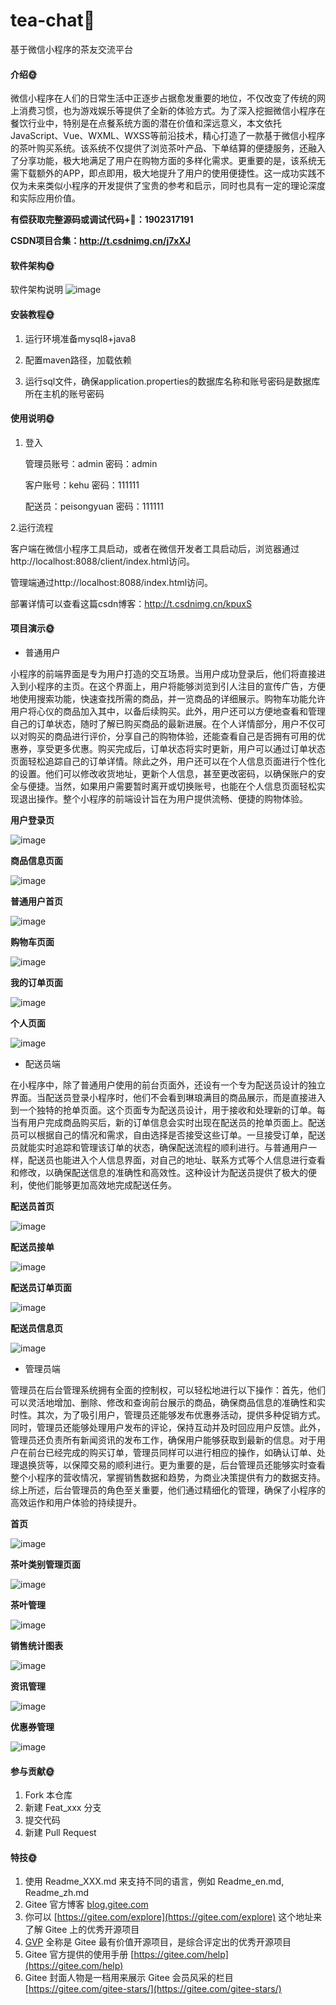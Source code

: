 # tea-chat🎂
基于微信小程序的茶友交流平台


#### 介绍🌞

微信小程序在人们的日常生活中正逐步占据愈发重要的地位，不仅改变了传统的网上消费习惯，也为游戏娱乐等提供了全新的体验方式。为了深入挖掘微信小程序在餐饮行业中，特别是在点餐系统方面的潜在价值和深远意义，本文依托JavaScript、Vue、WXML、WXSS等前沿技术，精心打造了一款基于微信小程序的茶叶购买系统。该系统不仅提供了浏览茶叶产品、下单结算的便捷服务，还融入了分享功能，极大地满足了用户在购物方面的多样化需求。更重要的是，该系统无需下载额外的APP，即点即用，极大地提升了用户的使用便捷性。这一成功实践不仅为未来类似小程序的开发提供了宝贵的参考和启示，同时也具有一定的理论深度和实际应用价值。

**有偿获取完整源码或调试代码+🐧：1902317191**

**CSDN项目合集：http://t.csdnimg.cn/j7xXJ**

#### 软件架构🌞

软件架构说明
![image](https://github.com/luooin/tea-chat/assets/85004172/b79a9124-2dee-40b6-8f97-b4c5181bb309)


#### 安装教程🌞

1. 运行环境准备mysql8+java8

2. 配置maven路径，加载依赖

3. 运行sql文件，确保application.properties的数据库名称和账号密码是数据库所在主机的账号密码

#### 使用说明🌞

1. 登入

   管理员账号：admin	密码：admin
   
   客户账号：kehu	密码：111111

   配送员：peisongyuan 密码：111111
   
2.运行流程

客户端在微信小程序工具启动，或者在微信开发者工具启动后，浏览器通过http://localhost:8088/client/index.html访问。

管理端通过http://localhost:8088/index.html访问。

部署详情可以查看这篇csdn博客：http://t.csdnimg.cn/kpuxS

#### 项目演示🌞

+ 普通用户

小程序的前端界面是专为用户打造的交互场景。当用户成功登录后，他们将直接进入到小程序的主页。在这个界面上，用户将能够浏览到引人注目的宣传广告，方便地使用搜索功能，快速查找所需的商品，并一览商品的详细展示。购物车功能允许用户将心仪的商品加入其中，以备后续购买。此外，用户还可以方便地查看和管理自己的订单状态，随时了解已购买商品的最新进展。在个人详情部分，用户不仅可以对购买的商品进行评价，分享自己的购物体验，还能查看自己是否拥有可用的优惠券，享受更多优惠。购买完成后，订单状态将实时更新，用户可以通过订单状态页面轻松追踪自己的订单详情。除此之外，用户还可以在个人信息页面进行个性化的设置。他们可以修改收货地址，更新个人信息，甚至更改密码，以确保账户的安全与便捷。当然，如果用户需要暂时离开或切换账号，也能在个人信息页面轻松实现退出操作。整个小程序的前端设计旨在为用户提供流畅、便捷的购物体验。

**用户登录页**

![image](https://github.com/luooin/tea-chat/assets/85004172/c77f5629-1de0-4e04-97fd-fe81b1b9dc7c)

**商品信息页面**

![image](https://github.com/luooin/tea-chat/assets/85004172/e575cb07-eb9a-4ad1-b1ed-f540f1353531)


**普通用户首页**

![image](https://github.com/luooin/tea-chat/assets/85004172/2a7994b2-13af-44be-8643-1d36eb04b7e6)

**购物车页面**

![image](https://github.com/luooin/tea-chat/assets/85004172/c17e64f4-87bc-40e3-a8e6-0f70be69a291)

**我的订单页面**

![image](https://github.com/luooin/tea-chat/assets/85004172/2d69e7f0-420b-4a8d-9a1c-b19976915810)

**个人页面**

![image](https://github.com/luooin/tea-chat/assets/85004172/f673f946-07d2-413f-aa4c-f39f6925a65e)


+ 配送员端

在小程序中，除了普通用户使用的前台页面外，还设有一个专为配送员设计的独立界面。当配送员登录小程序时，他们不会看到琳琅满目的商品展示，而是直接进入到一个独特的抢单页面。这个页面专为配送员设计，用于接收和处理新的订单。每当有用户完成商品购买后，新的订单信息会实时出现在配送员的抢单页面上。配送员可以根据自己的情况和需求，自由选择是否接受这些订单。一旦接受订单，配送员就能实时追踪和管理该订单的状态，确保配送流程的顺利进行。与普通用户一样，配送员也能进入个人信息界面，对自己的地址、联系方式等个人信息进行查看和修改，以确保配送信息的准确性和高效性。这种设计为配送员提供了极大的便利，使他们能够更加高效地完成配送任务。

**配送员首页**

![image](https://github.com/luooin/tea-chat/assets/85004172/3a934ae3-31d0-4bac-9f7f-c87d9b681057)

**配送员接单**

![image](https://github.com/luooin/tea-chat/assets/85004172/82c63ad8-1903-4283-98e9-ca3babd5f3bf)

**配送员订单页面**

![image](https://github.com/luooin/tea-chat/assets/85004172/8738b673-aef4-4ba1-86ee-72ef88b76f9d)

**配送员信息页**

![image](https://github.com/luooin/tea-chat/assets/85004172/39893b04-5750-49d6-92db-4e8c07c2886e)



+ 管理员端

管理员在后台管理系统拥有全面的控制权，可以轻松地进行以下操作：首先，他们可以灵活地增加、删除、修改和查询前台展示的商品，确保商品信息的准确性和实时性。其次，为了吸引用户，管理员还能够发布优惠券活动，提供多种促销方式。同时，管理员还能够处理用户发布的评论，保持互动并及时回应用户反馈。此外，管理员还负责所有新闻资讯的发布工作，确保用户能够获取到最新的信息。对于用户在前台已经完成的购买订单，管理员同样可以进行相应的操作，如确认订单、处理退换货等，以保障交易的顺利进行。更为重要的是，后台管理员还能够实时查看整个小程序的营收情况，掌握销售数据和趋势，为商业决策提供有力的数据支持。综上所述，后台管理员的角色至关重要，他们通过精细化的管理，确保了小程序的高效运作和用户体验的持续提升。

**首页**

![image](https://github.com/luooin/tea-chat/assets/85004172/e1b8b503-1726-4b0e-87ef-2ba6b24ff07a)

**茶叶类别管理页面**

![image](https://github.com/luooin/tea-chat/assets/85004172/152bf31c-3bdb-49cd-a770-b9717cb4fde2)

**茶叶管理**

![image](https://github.com/luooin/tea-chat/assets/85004172/ed22c7a8-06c0-459f-acac-1ad1f09e54a4)

**销售统计图表**

![image](https://github.com/luooin/tea-chat/assets/85004172/41de1e85-64b0-4bdf-940a-0c2857f2b7a3)

**资讯管理**

![image](https://github.com/luooin/tea-chat/assets/85004172/6038df1e-343d-4510-9dc8-365cf06a3a4b)

**优惠券管理**

![image](https://github.com/luooin/tea-chat/assets/85004172/d8c4d9b5-c103-4130-a714-74bf54a45c71)




#### 参与贡献🌞

1.  Fork 本仓库
2.  新建 Feat_xxx 分支
3.  提交代码
4.  新建 Pull Request


#### 特技🌞

1.  使用 Readme\_XXX.md 来支持不同的语言，例如 Readme\_en.md, Readme\_zh.md
2.  Gitee 官方博客 [blog.gitee.com](https://blog.gitee.com)
3.  你可以 [https://gitee.com/explore](https://gitee.com/explore) 这个地址来了解 Gitee 上的优秀开源项目
4.  [GVP](https://gitee.com/gvp) 全称是 Gitee 最有价值开源项目，是综合评定出的优秀开源项目
5.  Gitee 官方提供的使用手册 [https://gitee.com/help](https://gitee.com/help)
6.  Gitee 封面人物是一档用来展示 Gitee 会员风采的栏目 [https://gitee.com/gitee-stars/](https://gitee.com/gitee-stars/)
